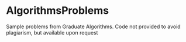 # AlgorithmsProblems
Sample problems from Graduate Algorithms. Code not provided to avoid plagiarism, but available upon request

